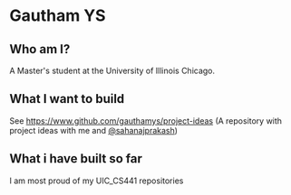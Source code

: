 # Gautham YS

## Who am I?

A Master's student at the University of Illinois Chicago. 

## What I want to build

See https://www.github.com/gauthamys/project-ideas
(A repository with project ideas with me and [@sahanajprakash](https://www.github.com/sahanajprakash))

## What i have built so far

I am most proud of my UIC_CS441 repositories

